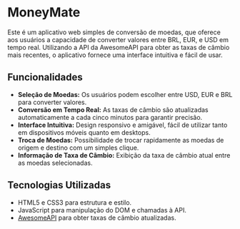 # MoneyMate
Este é um aplicativo web simples de conversão de moedas, que oferece aos usuários a capacidade de converter valores entre BRL, EUR, e USD em tempo real. Utilizando a API da AwesomeAPI para obter as taxas de câmbio mais recentes, o aplicativo fornece uma interface intuitiva e fácil de usar.

## Funcionalidades

- **Seleção de Moedas:** Os usuários podem escolher entre USD, EUR e BRL para converter valores.
- **Conversão em Tempo Real:** As taxas de câmbio são atualizadas automaticamente a cada cinco minutos para garantir precisão.
- **Interface Intuitiva:** Design responsivo e amigável, fácil de utilizar tanto em dispositivos móveis quanto em desktops.
- **Troca de Moedas:** Possibilidade de trocar rapidamente as moedas de origem e destino com um simples clique.
- **Informação de Taxa de Câmbio:** Exibição da taxa de câmbio atual entre as moedas selecionadas.

## Tecnologias Utilizadas

- HTML5 e CSS3 para estrutura e estilo.
- JavaScript para manipulação do DOM e chamadas à API.
- [AwesomeAPI](https://docs.awesomeapi.com.br/api-de-moedas) para obter taxas de câmbio atualizadas.
